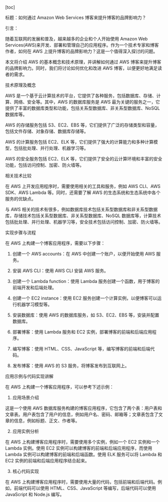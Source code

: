 
[toc]                    
                
                
标题：如何通过 Amazon Web Services 博客来提升博客的品牌影响力？

引言：

随着互联网的发展和普及，越来越多的企业和个人开始使用 Amazon Web Services(AWS)来开发、部署和管理自己的应用程序。作为一个技术专家和博客作者，如何在 AWS 上提升博客的品牌影响力？这是一个值得深入探讨的问题。

本文将介绍 AWS 的基本概念和技术原理，并讲解如何通过 AWS 博客来提升博客的品牌影响力。同时，我们将讨论如何优化和改进 AWS 博客，以便更好地满足读者的需求。

技术原理及概念

 AWS 是一个基于云计算技术的平台，它提供了各种服务，包括数据库、存储、计算、网络、安全等。其中，AWS 的数据库服务是 AWS 最为关键的服务之一，它提供了丰富的数据库类型和功能，包括关系型数据库、非关系型数据库、NoSQL 数据库等。

 AWS 的存储服务包括 S3、EC2、EBS 等，它们提供了广泛的存储类型和容量，包括文件存储、对象存储、数据库存储等。

 AWS 的计算服务包括 EC2、ELK 等，它们提供了强大的计算能力和多种计算模型，包括批处理、并行处理、机器学习等。

 AWS 的安全服务包括 EC2、ELK 等，它们提供了安全的云计算环境和丰富的安全功能，包括访问控制、加密、防火墙等。

相关技术比较

在 AWS 上开发应用程序时，需要使用相关的工具和服务，例如 AWS CLI、AWS SDK、AWS Lambda 等。同时，还需要了解 AWS 的生态系统和生态系统中各个服务的优缺点。

与 AWS 相关的技术有很多，例如数据库技术包括关系型数据库和非关系型数据库，存储技术包括关系型数据库、非关系型数据库、NoSQL 数据库等，计算技术包括批处理、并行处理、机器学习等，安全技术包括访问控制、加密、防火墙等。

实现步骤与流程

在 AWS 上构建一个博客应用程序，需要以下步骤：

1. 创建一个 AWS  accounts：在 AWS 中创建一个账户，以便开始使用 AWS 服务。

2. 安装 AWS CLI：使用 AWS CLI 安装 AWS 服务。

3. 创建一个 Lambda function：使用 Lambda 服务创建一个函数，用于博客的前端开发和后端处理。

4. 创建一个 EC2 instance：使用 EC2 服务创建一个计算实例，以便博客可以运行机器学习模型等。

5. 安装数据库：使用 AWS 的数据库服务，如 S3、EC2、EBS 等，安装并配置数据库。

6. 部署博客：使用 Lambda 服务和 EC2 实例，部署博客的前端和后端应用程序。

7. 编写博客：使用 HTML、CSS、JavaScript 等，编写博客的前端和后端代码。

8. 发布博客：使用 AWS 的 S3 服务，将博客发布到互联网上。

应用示例与代码实现讲解

在 AWS 上构建一个博客应用程序，可以参考下述示例：

1. 应用场景介绍

这是一个使用 AWS 数据库服务构建的博客应用程序，它包含了两个表：用户表和文章表。用户表包含了用户的信息，例如用户名、密码、邮箱等；文章表包含了文章的信息，例如标题、正文、作者等。

2. 应用实例分析

在 AWS 上构建博客应用程序时，需要使用多个实例，例如一个 EC2 实例和一个 Lambda 实例。使用 EC2 实例可以构建博客的前端和后端应用程序，而使用 Lambda 实例可以构建博客的前端和后端函数。使用 ELK 服务可以将 Lambda 和 EC2 实例的前端和后端应用程序结合起来。

3. 核心代码实现

在 AWS 上构建博客应用程序时，需要使用大量的代码，包括前端和后端代码。例如，前端代码可以使用 HTML、CSS、JavaScript 等编写，后端代码可以使用 JavaScript 和 Node.js 编写。

